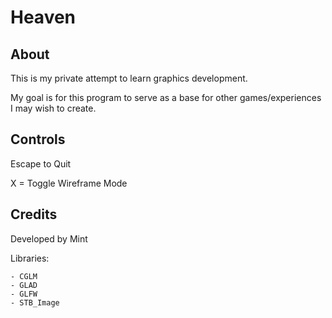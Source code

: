 # Heaven

## About
This is my private attempt to learn graphics development. 

My goal is for this program to serve as a base for other games/experiences I may wish to create.

## Controls
Escape to Quit

X = Toggle Wireframe Mode

## Credits
Developed by Mint

Libraries:

    - CGLM
    - GLAD
    - GLFW
    - STB_Image